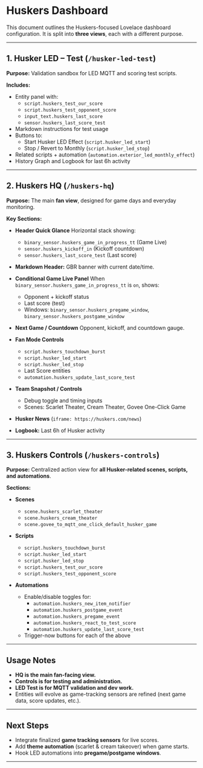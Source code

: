 # Huskers Dashboard

This document outlines the Huskers-focused Lovelace dashboard configuration.
It is split into **three views**, each with a different purpose.

---

## 1. Husker LED – Test (`/husker-led-test`)

**Purpose:** Validation sandbox for LED MQTT and scoring test scripts.

**Includes:**
- Entity panel with:
  - `script.huskers_test_our_score`
  - `script.huskers_test_opponent_score`
  - `input_text.huskers_last_score`
  - `sensor.huskers_last_score_test`
- Markdown instructions for test usage
- Buttons to:
  - Start Husker LED Effect (`script.husker_led_start`)
  - Stop / Revert to Monthly (`script.husker_led_stop`)
- Related scripts + automation (`automation.exterior_led_monthly_effect`)
- History Graph and Logbook for last 6h activity

---

## 2. Huskers HQ (`/huskers-hq`)

**Purpose:** The main **fan view**, designed for game days and everyday monitoring.

**Key Sections:**
- **Header Quick Glance**
  Horizontal stack showing:
  - `binary_sensor.huskers_game_in_progress_tt` (Game Live)
  - `sensor.huskers_kickoff_in` (Kickoff countdown)
  - `sensor.huskers_last_score_test` (Last score)

- **Markdown Header:** GBR banner with current date/time.

- **Conditional Game Live Panel**
  When `binary_sensor.huskers_game_in_progress_tt` is `on`, shows:
  - Opponent + kickoff status
  - Last score (test)
  - Windows: `binary_sensor.huskers_pregame_window`, `binary_sensor.huskers_postgame_window`

- **Next Game / Countdown**
  Opponent, kickoff, and countdown gauge.

- **Fan Mode Controls**
  - `script.huskers_touchdown_burst`
  - `script.husker_led_start`
  - `script.husker_led_stop`
  - Last Score entities
  - `automation.huskers_update_last_score_test`

- **Team Snapshot / Controls**
  - Debug toggle and timing inputs
  - Scenes: Scarlet Theater, Cream Theater, Govee One-Click Game

- **Husker News** (`iframe: https://huskers.com/news`)
- **Logbook:** Last 6h of Husker activity

---

## 3. Huskers Controls (`/huskers-controls`)

**Purpose:** Centralized action view for **all Husker-related scenes, scripts, and automations**.

**Sections:**
- **Scenes**
  - `scene.huskers_scarlet_theater`
  - `scene.huskers_cream_theater`
  - `scene.govee_to_mqtt_one_click_default_husker_game`

- **Scripts**
  - `script.huskers_touchdown_burst`
  - `script.husker_led_start`
  - `script.husker_led_stop`
  - `script.huskers_test_our_score`
  - `script.huskers_test_opponent_score`

- **Automations**
  - Enable/disable toggles for:
    - `automation.huskers_new_item_notifier`
    - `automation.huskers_postgame_event`
    - `automation.huskers_pregame_event`
    - `automation.huskers_react_to_test_score`
    - `automation.huskers_update_last_score_test`
  - Trigger-now buttons for each of the above

---

## Usage Notes

- **HQ is the main fan-facing view.**
- **Controls is for testing and administration.**
- **LED Test is for MQTT validation and dev work.**
- Entities will evolve as game-tracking sensors are refined (next game data, score updates, etc.).

---

## Next Steps

- Integrate finalized **game tracking sensors** for live scores.
- Add **theme automation** (scarlet & cream takeover) when game starts.
- Hook LED automations into **pregame/postgame windows**.

---
